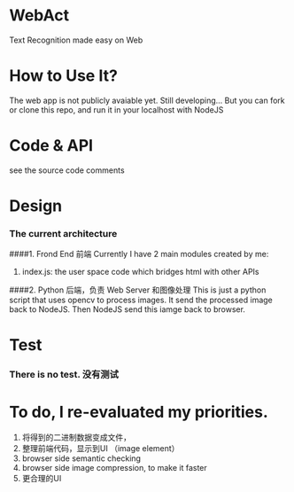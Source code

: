 # WebAct
Text Recognition made easy on Web

# How to Use It?
The web app is not publicly avaiable yet. Still developing...
But you can fork or clone this repo, and run it in your localhost with NodeJS

# Code & API
see the source code comments

# Design
### The current architecture
####1. Frond End 前端
Currently I have 2 main modules created by me:
1. index.js: the user space code which bridges html with other APIs

####2. Python 后端，负责 Web Server 和图像处理
This is just a python script that uses opencv to process images. It send the processed image back to NodeJS. Then NodeJS send this iamge back to browser.

# Test
### There is no test. 没有测试


# To do, I re-evaluated my priorities.
1. 将得到的二进制数据变成文件，
2. 整理前端代码，显示到UI （image element）
3. browser side semantic checking
4. browser side image compression, to make it faster
5. 更合理的UI
